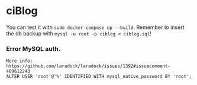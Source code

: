 # ciBlog

You can test it with `sudo docker-compose up --build`. Remember to insert the db backup with `mysql -u root -p ciblog < ciblog.sql`!

### Error MySQL auth.

```
More info: https://github.com/laradock/laradock/issues/1392#issuecomment-409612243
ALTER USER 'root'@'%' IDENTIFIED WITH mysql_native_password BY 'root';
```
